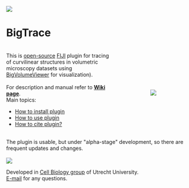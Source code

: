 [![](https://github.com/ekatrukha/bigtrace/actions/workflows/build-main.yml/badge.svg)](https://github.com/ekatrukha/bigtrace/actions/workflows/build-main.yml)

BigTrace
===

<br />
<img src="https://katpyxa.info/software/BigTrace.png" align="right" style="padding:100px"/> This is <a href="http://www.gnu.org/licenses/gpl.html">open-source</a> <a href="https://fiji.sc/">FIJI</a> plugin for tracing of curvilinear structures in volumetric microscopy datasets using <a href="https://forum.image.sc/t/bigvolumeviewer-tech-demo/12104">BigVolumeViewer</a> for visualization). 
<br />
<br />
For description and manual refer to <a href="https://github.com/ekatrukha/BigTrace/wiki"><strong>Wiki page</strong></a>.  <br />
Main topics:
<ul>
<li> <a href="https://github.com/ekatrukha/BigTrace/wiki/How-to-install-plugin">How to install plugin</a></li>
<li> <a href="https://github.com/ekatrukha/BigTrace/wiki/How-to-use-plugin">How to use plugin</a></li>
<li> <a href="https://github.com/ekatrukha/BigTrace/wiki/How-to-cite-plugin%3F">How to cite plugin?</a></li>
</ul>
<br />
The plugin is usable, but under "alpha-stage" development, so there are frequent updates and changes.
<br />
<br />

<img src="https://katpyxa.info/software/BigTrace/bigtrace_example.gif" />

Developed in <a href='http://cellbiology.science.uu.nl/'>Cell Biology group</a> of Utrecht University.  
<a href="mailto:katpyxa@gmail.com">E-mail</a> for any questions.
